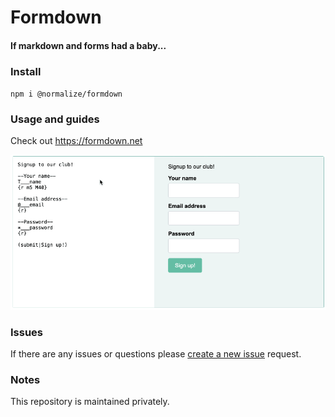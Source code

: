 # Formdown
#### If markdown and forms had a baby...

### Install 
`npm i @normalize/formdown` 

### Usage and guides

Check out https://formdown.net

![Screenshot](https://raw.githubusercontent.com/normal1ze/formdown/main/formdown-example.gif)

### Issues

If there are any issues or questions please [create a new issue](https://github.com/normal1ze/formdown/issues/new) request.

### Notes

This repository is maintained privately.
